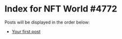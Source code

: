 # Index for NFT World #4772
Posts will be displayed in the order below:

- [Your first post](./001-first.md)

